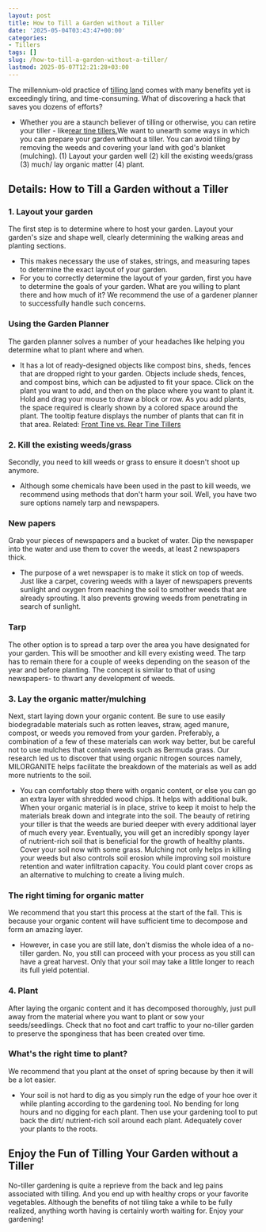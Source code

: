 ```yaml
---
layout: post
title: How to Till a Garden without a Tiller
date: '2025-05-04T03:43:47+00:00'
categories:
- Tillers
tags: []
slug: /how-to-till-a-garden-without-a-tiller/
lastmod: 2025-05-07T12:21:28+03:00
---
```


The millennium-old practice of
[tilling land](https://extension.unh.edu/blog/2020/10/low-no-till-gardening)
comes with many benefits yet is exceedingly tiring, and time-consuming. What of discovering a hack that saves you dozens of efforts?
- Whether you are a staunch believer of tilling or otherwise, you can retire your tiller - like[rear tine tillers.](https://pestpolicy.com/best-rear-tine-tiller-under-1000/)We want to unearth some ways in which you can prepare your garden without a tiller.
You can avoid tiling by removing the weeds and covering your land with god's blanket (mulching). (1) Layout your garden well (2) kill the existing weeds/grass (3) much/ lay organic matter (4) plant.
## Details: How to Till a Garden without a Tiller
### 1. Layout your garden
The first step is to determine where to host your garden. Layout your garden's size and shape well, clearly determining the walking areas and planting sections.
- This makes necessary the use of stakes, strings, and measuring tapes to determine the exact layout of your garden.
- For you to correctly determine the layout of your garden, first you have to determine the goals of your garden.
What are you willing to plant there and how much of it? We recommend the use of a gardener planner to successfully handle such concerns.
### Using the Garden Planner
The garden planner solves a number of your headaches like helping you determine what to plant where and when.
- It has a lot of ready-designed objects like compost bins, sheds, fences that are dropped right to your garden.
Objects include sheds, fences, and compost bins, which can be adjusted to fit your space. Click on the plant you want to add, and then on the place where you want to plant it.
Hold and drag your mouse to draw a block or row. As you add plants, the space required is clearly shown by a colored space around the plant.
The tooltip feature displays the number of plants that can fit in that area. Related:
[Front Tine vs. Rear Tine Tillers](https://pestpolicy.com/front-tine-vs-rear-tine-tillers/)
### 2. Kill the existing weeds/grass
Secondly, you need to kill weeds or grass to ensure it doesn't shoot up anymore.
- Although some chemicals have been used in the past to kill weeds, we recommend using methods that don't harm your soil.
Well, you have two sure options namely tarp and newspapers.
### New papers
Grab your pieces of newspapers and a bucket of water. Dip the newspaper into the water and use them to cover the weeds, at least 2 newspapers thick.
- The purpose of a wet newspaper is to make it stick on top of weeds.
Just like a carpet, covering weeds with a layer of newspapers prevents sunlight and oxygen from reaching the soil to smother weeds that are already sprouting.
It also prevents growing weeds from penetrating in search of sunlight.
### Tarp
The other option is to spread a tarp over the area you have designated for your garden. This will be smoother and kill every existing weed.
The tarp has to remain there for a couple of weeks depending on the season of the year and before planting. The concept is similar to that of using newspapers- to thwart any development of weeds.
### 3. Lay the organic matter/mulching
Next, start laying down your organic content. Be sure to use easily biodegradable materials such as rotten leaves, straw, aged manure, compost, or weeds you removed from your garden.
Preferably, a combination of a few of these materials can work way better, but be careful not to use mulches that contain weeds such as Bermuda grass.
Our research led us to discover that using organic nitrogen sources namely, MILORGANITE helps facilitate the breakdown of the materials as well as add more nutrients to the soil.
- You can comfortably stop there with organic content, or else you can go an extra layer with shredded wood chips.
It helps with additional bulk. When your organic material is in place, strive to keep it moist to help the materials break down and integrate into the soil.
The beauty of retiring your tiller is that the weeds are buried deeper with every additional layer of much every year.
Eventually, you will get an incredibly spongy layer of nutrient-rich soil that is beneficial for the growth of healthy plants.
Cover your soil now with some grass. Mulching not only helps in killing your weeds but also controls soil erosion while improving soil moisture retention and water infiltration capacity.
You could plant cover crops as an alternative to mulching to create a living mulch.
### The right timing for organic matter
We recommend that you start this process at the start of the fall. This is because your organic content will have sufficient time to decompose and form an amazing layer.
- However, in case you are still late, don't dismiss the whole idea of a no-tiller garden.
No, you still can proceed with your process as you still can have a great harvest. Only that your soil may take a little longer to reach its full yield potential.
### 4. Plant
After laying the organic content and it has decomposed thoroughly, just pull away from the material where you want to plant or sow your seeds/seedlings.
Check that no foot and cart traffic to your no-tiller garden to preserve the sponginess that has been created over time.
### What's the right time to plant?
We recommend that you plant at the onset of spring because by then it will be a lot easier.
- Your soil is not hard to dig as you simply run the edge of your hoe over it while planting according to the gardening tool.
No bending for long hours and no digging for each plant. Then use your gardening tool to put back the dirt/ nutrient-rich soil around each plant. Adequately cover your plants to the roots.
## Enjoy the Fun of Tilling Your Garden without a Tiller
No-tiller gardening is quite a reprieve from the back and leg pains associated with tilling. And you end up with healthy crops or your favorite vegetables.
Although the benefits of not tiling take a while to be fully realized, anything worth having is certainly worth waiting for. Enjoy your gardening!
